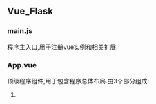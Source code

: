 ## Vue_Flask
### main.js
程序主入口,用于注册vue实例和相关扩展.
### App.vue
顶级程序组件,用于包含程序总体布局.由3个部分组成:
1. <template>:html部分
2. <script>:部分vue对象和javascript的实现
3. <style>:影响整个程序所有的元素样式
### router/index.js
用于定义URL并映射到组件上
### Home.vues
主页的容器,展示所有survey的列表
### Survey.vue
survey的容器,展示每个survey的内容

------------------------
 v-for 迭代数组或对象
 v-bind:key 把变量作为迭代的关键字
 => (箭头函数):类似于匿名函数
 `surveys/${survey.id}` JavaScript模板字符串,注意是:`不是'
 ### $route与$router
 #### $route
1. $route.path
 字符串，对应当前路由的路径，总是解析为绝对路径，如 "/foo/bar"。
2. $route.params
 一个 key/value 对象，包含了 动态片段 和 全匹配片段，
 如果没有路由参数，就是一个空对象。
3. $route.query
 一个 key/value 对象，表示 URL 查询参数。
 例如，对于路径 /foo?user=1，则有 $route.query.user == 1，
 如果没有查询参数，则是个空对象。
4. $route.hash
 当前路由的 hash 值 (不带 #) ，如果没有 hash 值，则为空字符串。
5. $route.fullPath
 完成解析后的 URL，包含查询参数和 hash 的完整路径。
6. $route.matched
 数组，包含当前匹配的路径中所包含的所有片段所对应的配置参数对象。
7. $route.name    当前路径名字

#### $router
1. 字符串
this.$router.push('home')
2. 对象
this.$router.push({ path: 'home' })
3. 命名的路由
this.$router.push({ name: 'user', params: { userId: 123 }})
4. 带查询参数，变成 /register?plan=123
this.$router.push({ path: 'register', query: { plan: '123' }})

push方法其实和<router-link :to="...">是等同的。
注意：push方法的跳转会向 history 栈添加一个新的记录，当我们点击浏览器的返回按钮时可以看到之前的页面。

------------------------
### computed:({ [key: string]: Function | { get: Function, set: Function } })
将被混入到 Vue 实例中。所有 getter 和 setter 的 this 上下文自动地绑定为 Vue 实例。

### methods:({ [key: string]: Function })
将被混入到 Vue 实例中。可以直接通过 VM 实例访问这些方法，或者在指令表达式中使用。方法中的 this 自动绑定为 Vue 实例。

### watch:({ [key: string]: string | Function | Object | Array })
一个对象，键是需要观察的表达式，值是对应回调函数。值也可以是方法名，或者包含选项的对象。Vue 实例将会在实例化时调用 $watch()，遍历 watch 对象的每一个属性。

------------------------
### Vuex下的四个属性
 state:储存状态数据,类似于之前data的作用
 getter:获取数据,类似computed
 mutation:定义修改state的方法
 action:定义与state交互的方法,然后再把数据指定分发到mutation中的方法去执行
